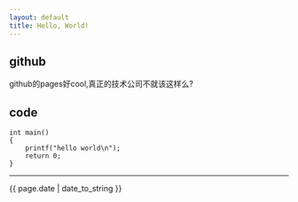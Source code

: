```yaml
---
layout: default
title: Hello, World!
---
```


## github

github的pages好cool,真正的技术公司不就该这样么?

## code

    int main()
    {
        printf("hello world\n");
        return 0;
    }

----

{{ page.date | date_to_string }}
